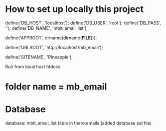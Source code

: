 # How to set up locally this project
define('DB_HOST', 'localhost');
define('DB_USER', 'root');
define('DB_PASS', ''); 
define('DB_NAME', 'mbit_email_list'); 

define('APPROOT', dirname(dirname(__FILE__)));

define('URLROOT', 'http://localhost/mb_email');

define('SITENAME', 'Pineapple');

Run from local host htdocs 
# folder name =  mb_email

# Database
database: mbit_email_list
table in there:emails
(added database sql file)



